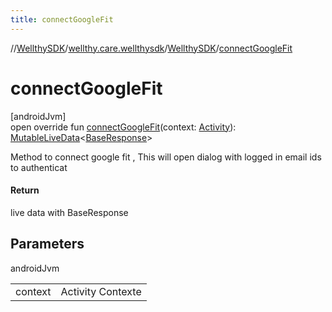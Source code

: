 ```yaml
---
title: connectGoogleFit
---
```

//[WellthySDK](../../../index.html)/[wellthy.care.wellthysdk](../index.html)/[WellthySDK](index.html)/[connectGoogleFit](connect-google-fit.html)



# connectGoogleFit



[androidJvm]\
open override fun [connectGoogleFit](connect-google-fit.html)(context: [Activity](https://developer.android.com/reference/kotlin/android/app/Activity.html)): [MutableLiveData](https://developer.android.com/reference/kotlin/androidx/lifecycle/MutableLiveData.html)&lt;[BaseResponse](../../wellthy.care.wellthysdk.data.onboarding/-base-response/index.html)&gt;



Method to connect google fit , This will open dialog with logged in email ids to authenticat



#### Return



live data with BaseResponse



## Parameters


androidJvm

| | |
|---|---|
| context | Activity Contexte |




